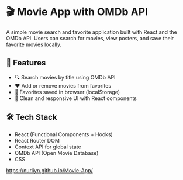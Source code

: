 # 🎬 Movie App with OMDb API

A simple movie search and favorite application built with React and the OMDb API. Users can search for movies, view posters, and save their favorite movies locally.

## 🚀 Features

- 🔍 Search movies by title using OMDb API
- ❤️ Add or remove movies from favorites
- 💾 Favorites saved in browser (localStorage)
- 🎨 Clean and responsive UI with React components

## 🛠️ Tech Stack

- React (Functional Components + Hooks)
- React Router DOM
- Context API for global state
- OMDb API (Open Movie Database)
- CSS

https://nurliyn.github.io/Movie-App/
